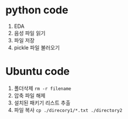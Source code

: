  
# python code
1. EDA
2. 음성 파일 읽기
3. 파일 저장
4. pickle 파일 불러오기

   
# Ubuntu code
1. 폴더삭제 `rm -r filename`
2. 압축 파일 해제
3. 설치된 패키기 리스트 추출
4. 파일 복사 `cp ./direcory1/*.txt ./directory2`
